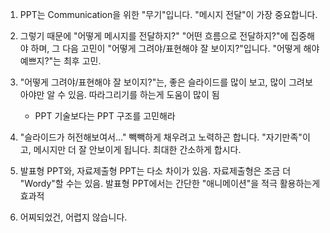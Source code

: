 
1. PPT는 Communication을 위한 "무기"입니다. "메시지 전달"이 가장 중요합니다.

2. 그렇기 때문에 "어떻게 메시지를 전달하지?" "어떤 흐름으로 전달하지?"에 집중해야 하며, 그 다음 고민이 "어떻게 그려야/표현해야 잘 보이지?"입니다. "어떻게 해야 예쁘지?"는 최후 고민.

3. "어떻게 그려야/표현해야 잘 보이지?"는, 좋은 슬라이드를 많이 보고, 많이 그려보아야만 알 수 있음. 따라그리기를 하는게 도움이 많이 됨
    - PPT 기술보다는 PPT 구조를 고민해라

4. "슬라이드가 허전해보여서..." 빽빽하게 채우려고 노력하곤 합니다. "자기만족"이고, 메시지만 더 잘 안보이게 됩니다. 최대한 간소하게 합시다.

5. 발표형 PPT와, 자료제출형 PPT는 다소 차이가 있음. 자료제출형은 조금 더 "Wordy"할 수는 있음. 발표형 PPT에서는 간단한 "애니메이션"을 적극 활용하는게 효과적

6. 어찌되었건, 어렵지 않습니다. 
